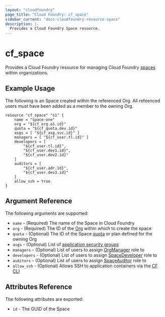 ```yaml
---
layout: "cloudfoundry"
page_title: "Cloud Foundry: cf_space"
sidebar_current: "docs-cloudfoundry-resource-space"
description: |-
  Provides a Cloud Foundry Space resource.
---
```


# cf\_space

Provides a Cloud Foundry resource for managing Cloud Foundry [spaces](https://docs.cloudfoundry.org/concepts/roles.html) within organizations.

## Example Usage

The following is an Space created within the referenced Org. All refeenced users must have been added as a member to the owning Org.

```
resource "cf_space" "s1" {
    name = "space-one"
    org = "${cf_org.o1.id}"
    quota = "${cf_quota.dev.id}"
    asgs = [ "${cf_asg.svc.id}" ]
    managers = [ "${cf_user.tl.id}" ]
    developers = [ 
        "${cf_user.tl.id}",
        "${cf_user.dev1.id}",
        "${cf_user.dev2.id}" 
    ]
    auditors = [ 
        "${cf_user.adr.id}",
        "${cf_user.dev3.id}" 
    ]
    allow_ssh = true
}
```

## Argument Reference

The following arguments are supported:

* `name` - (Required) The name of the Space in Cloud Foundry
* `org` - (Required) The ID of the [Org](http://localhost:4567/docs/providers/cloudfoundry/r/org.html) within which to create the space
* `quota` - (Optional) The ID of the Space [quota](http://localhost:4567/docs/providers/cloudfoundry/r/quota.html) or plan defined for the owning Org
* `asgs` - (Optional) List of [application security groups](http://localhost:4567/docs/providers/cloudfoundry/r/asg.html)
* `managers` - (Optional) List of users to assign [OrgManager](https://docs.cloudfoundry.org/concepts/roles.html#roles) role to
* `developers` - (Optional) List of users to assign [SpaceDeveloper](https://docs.cloudfoundry.org/concepts/roles.html#roles) role to
* `auditors` - (Optional) List of users to assign [SpaceAuditor](https://docs.cloudfoundry.org/concepts/roles.html#roles) role to
* `allow_ssh` - (Optional) Allows SSH to application containers via the [CF CLI](https://github.com/cloudfoundry/cli)

## Attributes Reference

The following attributes are exported:

* `id` - The GUID of the Space
